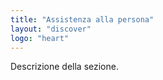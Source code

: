```yaml
---
title: "Assistenza alla persona"
layout: "discover"
logo: "heart"
---
```


Descrizione della sezione.
